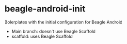 # beagle-android-init
Bolerplates with the initial configuration for Beagle Android

- Main branch: doesn't use Beagle Scaffold
- scaffold: uses Beagle Scaffold
